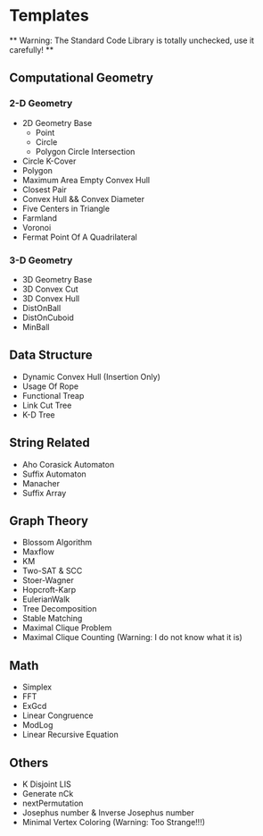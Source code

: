 Templates
=========

** Warning: The Standard Code Library is totally unchecked, use it carefully! **

## Computational Geometry
### 2-D Geometry
* 2D Geometry Base 
	* Point
	* Circle
	* Polygon Circle Intersection
* Circle K-Cover
* Polygon
* Maximum Area Empty Convex Hull
* Closest Pair
* Convex Hull && Convex Diameter
* Five Centers in Triangle
* Farmland
* Voronoi
* Fermat Point Of A Quadrilateral 

### 3-D Geometry
* 3D Geometry Base 
* 3D Convex Cut 
* 3D Convex Hull
* DistOnBall
* DistOnCuboid
* MinBall

## Data Structure
* Dynamic Convex Hull (Insertion Only)
* Usage Of Rope
* Functional Treap
* Link Cut Tree
* K-D Tree

## String Related
* Aho Corasick Automaton
* Suffix Automaton
* Manacher
* Suffix Array

## Graph Theory
* Blossom Algorithm
* Maxflow
* KM
* Two-SAT & SCC
* Stoer-Wagner
* Hopcroft-Karp
* EulerianWalk
* Tree Decomposition
* Stable Matching
* Maximal Clique Problem
* Maximal Clique Counting (Warning: I do not know what it is)

## Math
* Simplex
* FFT
* ExGcd
* Linear Congruence
* ModLog
* Linear Recursive Equation

## Others
* K Disjoint LIS
* Generate nCk
* nextPermutation
* Josephus number & Inverse Josephus number
* Minimal Vertex Coloring (Warning: Too Strange!!!)
